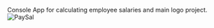 Console App for calculating employee salaries and main logo project.
<br>
![PaySal](https://github.com/imediasystem/PaySal/assets/125789515/35d0207a-d316-4899-9294-d73462062088)

